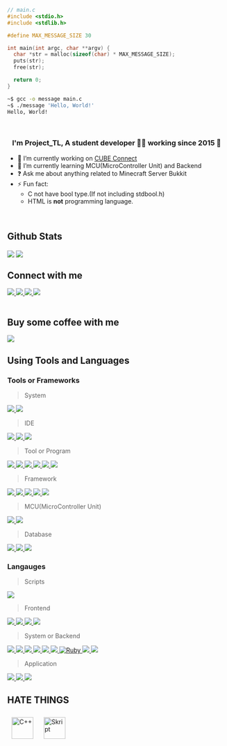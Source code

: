 ```c
// main.c
#include <stdio.h>
#include <stdlib.h>

#define MAX_MESSAGE_SIZE 30

int main(int argc, char **argv) {
  char *str = malloc(sizeof(char) * MAX_MESSAGE_SIZE);
  puts(str);
  free(str);

  return 0;
}
```
```sh
~$ gcc -o message main.c
~$ ./message 'Hello, World!'
Hello, World!
```
<br/>

### <div align="center">I'm Project_TL, A student developer 👨‍💻 working since 2015 🚀</div>

- 🔭 I’m currently working on [CUBE Connect](https://github.com/cube-connects)
- 🌱 I’m currently learning MCU(MicroController Unit) and Backend
- ❓ Ask me about anything related to Minecraft Server Bukkit
- ⚡ Fun fact:
  - C not have bool type.(If not including stdbool.h)
  - HTML is **not** programming language.
<br/>

## Github Stats  
<div align="left">
  <img src="https://github-readme-stats.vercel.app/api?username=devproje&show_icons=true&theme=dark&count_private=true&hide_border=true" align="center" />
  <img src="https://github-readme-stats.vercel.app/api/top-langs/?username=devproje&theme=dark&hide_border=true&layout=compact" align="center" />
  <br/>
</div>

## Connect with me
<a href="https://github.com/devproje">
  <img src="https://img.shields.io/badge/GitHub-181717?style=flat-square&logo=github&logoColor=white"/>
</a>
<a href="https://cube1.dev/discord">
  <img src="https://img.shields.io/badge/Discord-5865F2?style=flat-square&logo=discord&logoColor=white"/>
</a>
<a href="https://www.youtube.com/channel/UCbFF-pr6prqOLUFbwJEZ16g">
  <img src="https://img.shields.io/badge/YouTube-FF0000?style=flat-square&logo=youtube&logoColor=white">
</a>
<a href="https://twitch.tv/Project_TL">
  <img src="https://img.shields.io/badge/Twitch-9146FF?style=flat-square&logo=twitch&logoColor=white"/>
</a>
<br/>
<br/>

## Buy some coffee with me
<a href="https://toss.me/devproject">
  <img src="https://img.shields.io/badge/Toss-0055CC?style=flat-square&logo=Toss&logoColor=white"/>
</a>

## Using Tools and Languages
### Tools or Frameworks
> System
<a href="https://linux.org/">
  <img src="https://img.shields.io/badge/Linux-FCC624?style=flat-square&logo=Linux&logoColor=white"/>
</a>
<a href="https://fedoraproject.org/">
  <img src="https://img.shields.io/badge/Fedora-51A2DA?style=flat-square&logo=Fedora&logoColor=white"/>
</a>
<br/>

> IDE
<a href="https://www.jetbrains.com/idea">
  <img src="https://img.shields.io/badge/IntelliJ IDEA-000000?style=flat-square&logo=intellij idea&logoColor=white"/>
</a>
<a href="https://www.jetbrains.com/go">
  <img src="https://img.shields.io/badge/GoLand-000000?style=flat-square&logo=goland&logoColor=white"/>
</a>
<a href="https://code.visualstudio.com">
  <img src="https://img.shields.io/badge/Visual Studio Code-007ACC?style=flat-square&logo=Visual Studio Code&logoColor=white">
</a>
<br/>

> Tool or Program
<a href="https://www.jetbrains.com/teamcity">
  <img src="https://img.shields.io/badge/TeamCity-000000?style=flat-square&logo=TeamCity&logoColor=white">
</a>
<a href="https://git-scm.com/">
  <img src="https://img.shields.io/badge/Git-F05032?style=flat-square&logo=Git&logoColor=white">
</a> 
<a href="https://www.nginx.com">
  <img src="https://img.shields.io/badge/Nginx-009639?style=flat-square&logo=Nginx&logoColor=white">
</a>
<a href="https://www.docker.com/">
  <img src="https://img.shields.io/badge/Docker-2496ED?style=flat-square&logo=Docker&logoColor=white"/>
</a>
<a href="https://www.adobe.com/products/photoshop.html">
  <img src="https://img.shields.io/badge/Photoshop-31A8FF?style=flat-square&logo=Adobe Photoshop&logoColor=white"/>
</a>
<a href="https://www.adobe.com/products/premiere.html">
  <img src="https://img.shields.io/badge/Premiere Pro-9999FF?style=flat-square&logo=Adobe Premiere Pro&logoColor=white"/>
</a>
<br/>

> Framework
<a href="https://getbootstrap.com/">
  <img src="https://img.shields.io/badge/Bootstrap-7952B3?style=flat-square&logo=Bootstrap&logoColor=white"/>
</a> 
<a href="https://flutter.dev/">
  <img src="https://img.shields.io/badge/Flutter-02569B?style=flat-square&logo=Flutter&logoColor=white"/>
</a>
<a href="https://spring.io/">
  <img src="https://img.shields.io/badge/Spring-6DB33F?style=flat-square&logo=Spring&logoColor=white"/>
</a>
<a href="https://reactjs.org/">
  <img src="https://img.shields.io/badge/React-61DAFB?style=flat-square&logo=React&logoColor=white"/>
</a>
<a href="https://svelte.dev/">
  <img src="https://img.shields.io/badge/Svelte-FF3E00?style=flat-square&logo=Svelte&logoColor=white"/>
</a>
<br/>

> MCU(MicroController Unit)
<a href="https://www.raspberrypi.org/">
  <img src="https://img.shields.io/badge/Raspberry Pi-A22846?style=flat-square&logo=Raspberry Pi&logoColor=white"/>
</a>
<a href="https://www.arduino.cc/">
  <img src="https://img.shields.io/badge/Arduino-00979D?style=flat-square&logo=Arduino&logoColor=white"/>
</a>
<br/>

> Database
<a href="https://www.mysql.com/">
  <img src="https://img.shields.io/badge/MySQL-4479A1?style=flat-square&logo=MySQL&logoColor=white"/> 
</a>
<a href="https://mariadb.org/">
  <img src="https://img.shields.io/badge/MariaDB-003545?style=flat-square&logo=MariaDB&logoColor=white"/> 
</a>
<a href="https://www.mongodb.com/">
  <img src="https://img.shields.io/badge/MongoDB-47A248?style=flat-square&logo=MongoDB&logoColor=white"/>
</a>
<br/>

### Langauges
> Scripts
<a href="https://devdocs.io/bash">
  <img src="https://img.shields.io/badge/GNU Bash-4EAA25?style=flat-square&logo=GNU Bash&logoColor=white"/>
</a>
<br/>

> Frontend
<a href="https://devdocs.io/html">
  <img src="https://img.shields.io/badge/HTML5-E34F26?style=flat-square&logo=html5&logoColor=white"/>
</a>
<a href="https://devdocs.io/css">
  <img src="https://img.shields.io/badge/CSS3-1572B6?style=flat-square&logo=css3&logoColor=white"/>
</a>
<a href="https://devdocs.io/javascript">
  <img src="https://img.shields.io/badge/JavaScript-F7DF1E?style=flat-square&logo=javascript&logoColor=black"/>
</a>
<a href="https://www.php.net/docs.php">
  <img src="https://img.shields.io/badge/PHP-777BB4?style=flat-square&logo=php&logoColor=white"/>
</a>
<br/>

> System or Backend
<a href="https://en.cppreference.com/w/c">
  <img src="https://img.shields.io/badge/C-A8B9CC?style=flat-square&logo=c&logoColor=white"/>
</a>
<a href="https://golang.org/doc">
  <img src="https://img.shields.io/badge/Go-00ADD8?style=flat-square&logo=go&logoColor=white"/>
</a>
<a href="https://docs.oracle.com/en/java/javase/11">
  <img src="https://img.shields.io/badge/Java-007396?style=flat-square&logo=java&logoColor=white"/>
</a>
<a href="https://kotlinlang.org/docs/home.html">
  <img src="https://img.shields.io/badge/Kotlin-7F52FF?style=flat-square&logo=kotlin&logoColor=white"/>
</a>
<a href="https://docs.scala-lang.org/">
  <img src="https://img.shields.io/badge/Scala-DC322F?style=flat-square&logo=scala&logoColor=white"/>
</a>
<a href="https://docs.python.org/3">
  <img src="https://img.shields.io/badge/Python-3776AB?style=flat-square&logo=python&logoColor=white"/>
</a>
<a href="https://www.ruby-lang.org/en/">
  <img src="https://img.shields.io/badge/Ruby-CC342D?style=flat-square&logo=ruby&logoColor=white" alt="Ruby"/>
</a>
<a href="https://nodejs.org/en/docs">
  <img src="https://img.shields.io/badge/Node.js-339933?style=flat-square&logo=Node.js&logoColor=white"/>
</a>
<a href="https://www.typescriptlang.org/docs">
  <img src="https://img.shields.io/badge/TypeScript-3178C6?style=flat-square&logo=TypeScript&logoColor=white"/>
</a>
<br/>

> Application
<a href="https://dart.dev/guides">
  <img src="https://img.shields.io/badge/Dart-0175C2?style=flat-square&logo=dart&logoColor=white"/>
</a>
<a href="https://kotlinlang.org/docs/home.html">
  <img src="https://img.shields.io/badge/Kotlin-7F52FF?style=flat-square&logo=kotlin&logoColor=white"/>
</a>
<a href="https://developer.apple.com/swift">
  <img src="https://img.shields.io/badge/Swift-F05138?style=flat-square&logo=Swift&logoColor=white"/>
</a>

## HATE THINGS
<img style="margin: 10px" src="https://profilinator.rishav.dev/skills-assets/cplusplus-original.svg" alt="C++" height="50" /> 
<img style="margin: 10px" src="https://forums.skunity.com/styles/default/xenforo/logo.og.png" alt="Skript" height="50" />